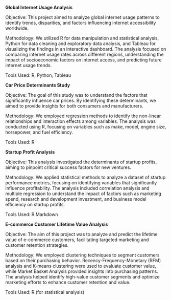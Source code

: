 **Global Internet Usage Analysis**

Objective: This project aimed to analyze global internet usage patterns to identify trends, disparities, and factors influencing internet accessibility worldwide.

Methodology: We utilized R for data manipulation and statistical analysis, Python for data cleaning and exploratory data analysis, and Tableau for visualizing the findings in an interactive dashboard. The analysis focused on comparing internet usage rates across different regions, understanding the impact of socioeconomic factors on internet access, and predicting future internet usage trends.

Tools Used: R, Python, Tableau

**Car Price Determinants Study**

Objective: The goal of this study was to understand the factors that significantly influence car prices. By identifying these determinants, we aimed to provide insights for both consumers and manufacturers.

Methodology: We employed regression methods to identify the non-linear relationships and interaction effects among variables. The analysis was conducted using R, focusing on variables such as make, model, engine size, horsepower, and fuel efficiency.

Tools Used: R

**Startup Profit Analysis**

Objective: This analysis investigated the determinants of startup profits, aiming to pinpoint critical success factors for new ventures.

Methodology: We applied statistical methods to analyze a dataset of startup performance metrics, focusing on identifying variables that significantly influence profitability. The analysis included correlation analysis and multiple regression to understand the impact of factors such as marketing spend, research and development investment, and business model efficiency on startup profits.

Tools Used: R Markdown

**E-commerce Customer Lifetime Value Analysis**

Objective: The aim of this project was to analyze and predict the lifetime value of e-commerce customers, facilitating targeted marketing and customer retention strategies.

Methodology: We employed clustering techniques to segment customers based on their purchasing behavior. Recency-Frequency-Monetary (RFM) analysis and K-means clustering were used to evaluate customer value, while Market Basket Analysis provided insights into purchasing patterns. The analysis helped identify high-value customer segments and optimize marketing efforts to enhance customer retention and value.

Tools Used: R (for statistical analysis)


